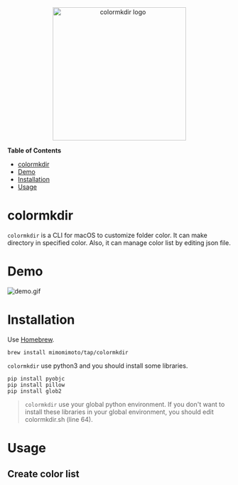 <div align="center">
  <img width="300" alt="colormkdir logo" src="https://user-images.githubusercontent.com/99246880/224245097-6d4617a3-6987-43ad-81af-6b4696e7c9fc.png" />
</div>

**Table of Contents**
- [colormkdir](#colormkdir)
- [Demo](#demo)
- [Installation](#Installation)
- [Usage](#usage)

# colormkdir
`colormkdir` is a CLI for macOS to customize folder color. 
It can make directory in specified color. Also, it can manage color list by editing json file.

# Demo
![demo.gif](https://user-images.githubusercontent.com/99246880/224244901-8ff520df-f383-4c35-a185-dba17773eabd.gif)

# Installation
Use [Homebrew](https://brew.sh/).

```
brew install mimomimoto/tap/colormkdir
```
`colormkdir` use python3 and you should install some libraries.

```
pip install pyobjc
pip install pillow
pip install glob2
```

> `colormkdir` use your global python environment. If you don't want to install these libraries in your global environment, you should edit colormkdir.sh (line 64).

# Usage
## Create color list

